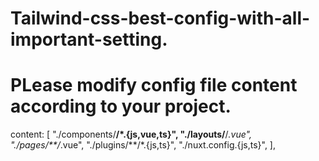 # Tailwind-css-best-config-with-all-important-setting.


# PLease modify config file content according to your project.

   content: [
        "./components/**/*.{js,vue,ts}",
        "./layouts/**/*.vue",
        "./pages/**/*.vue",
        "./plugins/**/*.{js,ts}",
        "./nuxt.config.{js,ts}",
    ],
    
    
